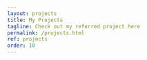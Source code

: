 ```yaml
---
layout: projects
title: My Projects
tagline: Check out my referred project here
permalink: /projects.html
ref: projects
order: 10
---
```

